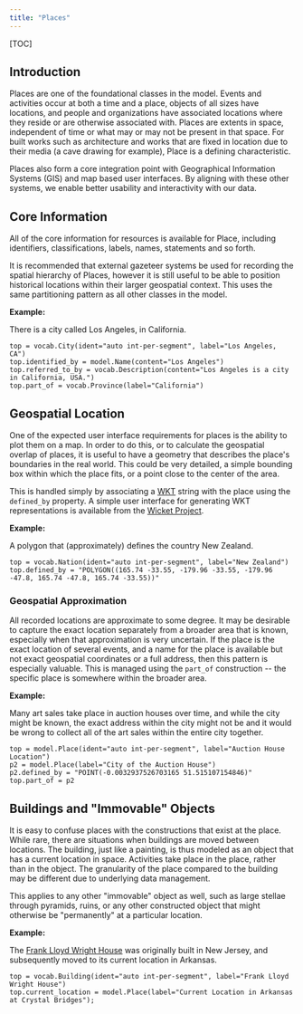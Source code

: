 ```yaml
---
title: "Places"
---
```


[TOC]

## Introduction

Places are one of the foundational classes in the model.  Events and activities occur at both a time and a place, objects of all sizes have locations, and people and organizations have associated locations where they reside or are otherwise associated with. Places are extents in space, independent of time or what may or may not be present in that space. For built works such as architecture and works that are fixed in location due to their media (a cave drawing for example), Place is a defining characteristic.

Places also form a core integration point with Geographical Information Systems (GIS) and map based user interfaces. By aligning with these other systems, we enable better usability and interactivity with our data. 

## Core Information

All of the core information for resources is available for Place, including identifiers, classifications, labels, names, statements and so forth.

It is recommended that external gazeteer systems be used for recording the spatial hierarchy of Places, however it is still useful to be able to position historical locations within their larger geospatial context.  This uses the same partitioning pattern as all other classes in the model.

__Example:__

There is a city called Los Angeles, in California.

```crom
top = vocab.City(ident="auto int-per-segment", label="Los Angeles, CA")
top.identified_by = model.Name(content="Los Angeles")
top.referred_to_by = vocab.Description(content="Los Angeles is a city in California, USA.")
top.part_of = vocab.Province(label="California")
```


## Geospatial Location

One of the expected user interface requirements for places is the ability to plot them on a map.  In order to do this, or to calculate the geospatial overlap of places, it is useful to have a geometry that describes the place's boundaries in the real world. This could be very detailed, a simple bounding box within which the place fits, or a point close to the center of the area.

This is handled simply by associating a [WKT](https://en.wikipedia.org/wiki/Well-known_text_representation_of_geometry) string with the place using the `defined_by` property. A simple user interface for generating WKT representations is available from the [Wicket Project](https://arthur-e.github.io/Wicket/sandbox-gmaps3.html).


__Example:__

A polygon that (approximately) defines the country New Zealand.

```crom
top = vocab.Nation(ident="auto int-per-segment", label="New Zealand")
top.defined_by = "POLYGON((165.74 -33.55, -179.96 -33.55, -179.96 -47.8, 165.74 -47.8, 165.74 -33.55))"
```

### Geospatial Approximation

All recorded locations are approximate to some degree. It may be desirable to capture the exact location separately from a broader area that is known, especially when that approximation is very uncertain. If the place is the exact location of several events, and a name for the place is available but not exact geospatial coordinates or a full address, then this pattern is especially valuable. This is managed using the `part_of` construction -- the specific place is somewhere within the broader area.
 
__Example:__

Many art sales take place in auction houses over time, and while the city might be known, the exact address within the city might not be and it would be wrong to collect all of the art sales within the entire city together.

```crom
top = model.Place(ident="auto int-per-segment", label="Auction House Location")
p2 = model.Place(label="City of the Auction House")
p2.defined_by = "POINT(-0.0032937526703165 51.515107154846)"
top.part_of = p2
```


## Buildings and "Immovable" Objects

It is easy to confuse places with the constructions that exist at the place. While rare, there are situations when buildings are moved between locations. The building, just like a painting, is thus modeled as an object that has a current location in space. Activities take place in the place, rather than in the object.  The granularity of the place compared to the building may be different due to underlying data management.

This applies to any other "immovable" object as well, such as large stellae through pyramids, ruins, or any other constructed object that might otherwise be "permanently" at a particular location.


__Example:__

The [Frank Lloyd Wright House](https://crystalbridges.org/frank-lloyd-wright/) was originally built in New Jersey, and subsequently moved to its current location in Arkansas.

```crom
top = vocab.Building(ident="auto int-per-segment", label="Frank Lloyd Wright House")
top.current_location = model.Place(label="Current Location in Arkansas at Crystal Bridges");
```
